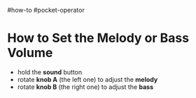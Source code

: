 #how-to #pocket-operator 

# How to Set the Melody or Bass Volume
- hold the **sound** button
- rotate **knob A** (the left one) to adjust the **melody**
- rotate **knob B** (the right one) to adjust the **bass**